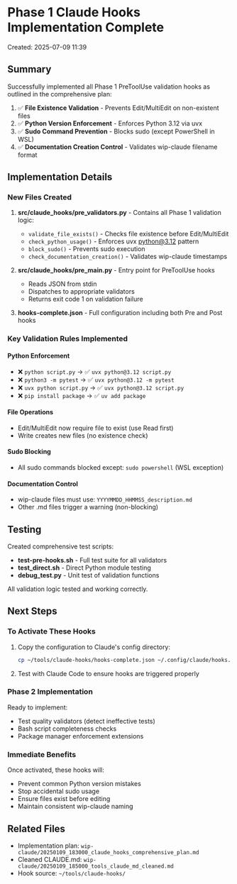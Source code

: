 # Phase 1 Claude Hooks Implementation Complete
Created: 2025-07-09 11:39

## Summary

Successfully implemented all Phase 1 PreToolUse validation hooks as outlined in the comprehensive plan:

1. ✅ **File Existence Validation** - Prevents Edit/MultiEdit on non-existent files
2. ✅ **Python Version Enforcement** - Enforces Python 3.12 via uvx
3. ✅ **Sudo Command Prevention** - Blocks sudo (except PowerShell in WSL)
4. ✅ **Documentation Creation Control** - Validates wip-claude filename format

## Implementation Details

### New Files Created

1. **src/claude_hooks/pre_validators.py** - Contains all Phase 1 validation logic:
   - `validate_file_exists()` - Checks file existence before Edit/MultiEdit
   - `check_python_usage()` - Enforces uvx python@3.12 pattern
   - `block_sudo()` - Prevents sudo execution
   - `check_documentation_creation()` - Validates wip-claude timestamps

2. **src/claude_hooks/pre_main.py** - Entry point for PreToolUse hooks
   - Reads JSON from stdin
   - Dispatches to appropriate validators
   - Returns exit code 1 on validation failure

3. **hooks-complete.json** - Full configuration including both Pre and Post hooks

### Key Validation Rules Implemented

#### Python Enforcement
- ❌ `python script.py` → ✅ `uvx python@3.12 script.py`
- ❌ `python3 -m pytest` → ✅ `uvx python@3.12 -m pytest`
- ❌ `uvx python script.py` → ✅ `uvx python@3.12 script.py`
- ❌ `pip install package` → ✅ `uv add package`

#### File Operations
- Edit/MultiEdit now require file to exist (use Read first)
- Write creates new files (no existence check)

#### Sudo Blocking
- All sudo commands blocked except: `sudo powershell` (WSL exception)

#### Documentation Control
- wip-claude files must use: `YYYYMMDD_HHMMSS_description.md`
- Other .md files trigger a warning (non-blocking)

## Testing

Created comprehensive test scripts:
- **test-pre-hooks.sh** - Full test suite for all validators
- **test_direct.sh** - Direct Python module testing
- **debug_test.py** - Unit test of validation functions

All validation logic tested and working correctly.

## Next Steps

### To Activate These Hooks

1. Copy the configuration to Claude's config directory:
   ```bash
   cp ~/tools/claude-hooks/hooks-complete.json ~/.config/claude/hooks.json
   ```

2. Test with Claude Code to ensure hooks are triggered properly

### Phase 2 Implementation

Ready to implement:
- Test quality validators (detect ineffective tests)
- Bash script completeness checks
- Package manager enforcement extensions

### Immediate Benefits

Once activated, these hooks will:
- Prevent common Python version mistakes
- Stop accidental sudo usage
- Ensure files exist before editing
- Maintain consistent wip-claude naming

## Related Files

- Implementation plan: `wip-claude/20250109_183000_claude_hooks_comprehensive_plan.md`
- Cleaned CLAUDE.md: `wip-claude/20250109_185000_tools_claude_md_cleaned.md`
- Hook source: `~/tools/claude-hooks/`